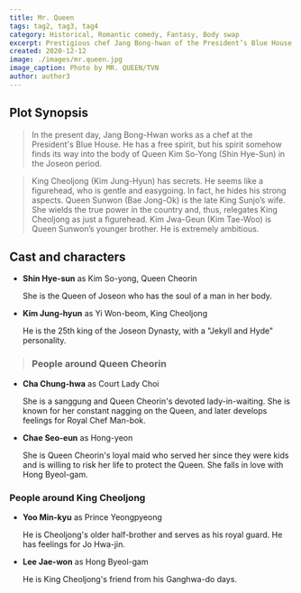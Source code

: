 ```yaml
---
title: Mr. Queen
tags: tag2, tag3, tag4
category: Historical, Romantic comedy, Fantasy, Body swap
excerpt: Prestigious chef Jang Bong-hwan of the President’s Blue House gets caught in a scuffle that leads him to fall off a building. When he wakes up, he realizes he’s traveled back to the Joseon period, and his soul is now inhabiting the body of Queen Kim So-yong.
created: 2020-12-12
image: ./images/mr.queen.jpg
image_caption: Photo by MR. QUEEN/TVN
author: author3
---
```


## Plot Synopsis

> In the present day, Jang Bong-Hwan works as a chef at the President's Blue House. He has a free spirit, but his spirit somehow finds its way into the body of Queen Kim So-Yong (Shin Hye-Sun) in the Joseon period.

> King Cheoljong (Kim Jung-Hyun) has secrets. He seems like a figurehead, who is gentle and easygoing. In fact, he hides his strong aspects. Queen Sunwon (Bae Jong-Ok) is the late King Sunjo’s wife. She wields the true power in the country and, thus, relegates King Cheoljong as just a figurehead. Kim Jwa-Geun (Kim Tae-Woo) is Queen Sunwon’s younger brother. He is extremely ambitious.

## Cast and characters

- **Shin Hye-sun** as Kim So-yong, Queen Cheorin

    She is the Queen of Joseon who has the soul of a man in her body.

- **Kim Jung-hyun** as Yi Won-beom, King Cheoljong

    He is the 25th king of the Joseon Dynasty, with a "Jekyll and Hyde" personality.

> ### People around Queen Cheorin

- **Cha Chung-hwa** as Court Lady Choi

    She is a sanggung and Queen Cheorin's devoted lady-in-waiting. She is known for her constant nagging on the Queen, and later develops feelings for Royal Chef Man-bok.

- **Chae Seo-eun** as Hong-yeon

    She is Queen Cheorin's loyal maid who served her since they were kids and is willing to risk her life to protect the Queen. She falls in love with Hong Byeol-gam.

### People around King Cheoljong

- **Yoo Min-kyu** as Prince Yeongpyeong

    He is Cheoljong's older half-brother and serves as his royal guard. He has feelings for Jo Hwa-jin.

- **Lee Jae-won** as Hong Byeol-gam

    He is King Cheoljong's friend from his Ganghwa-do days.